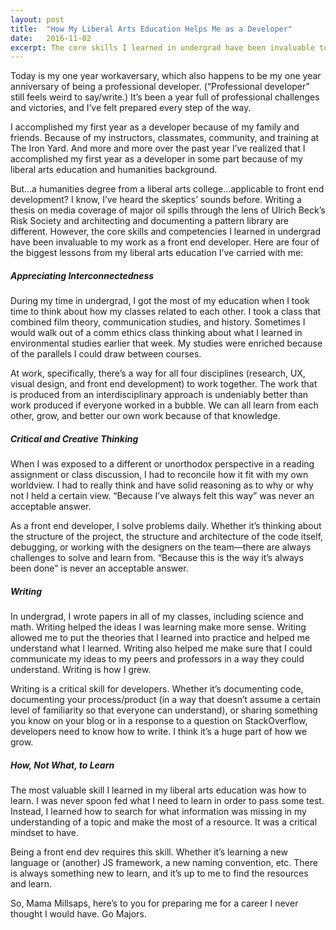 ```yaml
---
layout: post
title:  "How My Liberal Arts Education Helps Me as a Developer"
date:   2016-11-02
excerpt: The core skills I learned in undergrad have been invaluable to my work as a front end developer.
---
```


Today is my one year workaversary, which also happens to be my one year anniversary of being a professional developer. (“Professional developer” still feels weird to say/write.) It’s been a year full of professional challenges and victories, and I’ve felt prepared every step of the way. 

I accomplished my first year as a developer because of my family and friends. Because of my instructors, classmates, community, and training at The Iron Yard. And more and more over the past year I’ve realized that I accomplished my first year as a developer in some part because of my liberal arts education and humanities background.

But…a humanities degree from a liberal arts college…applicable to front end development? I know, I’ve heard the skeptics’ sounds before. Writing a thesis on media coverage of major oil spills through the lens of Ulrich Beck’s Risk Society and architecting and documenting a pattern library are different. However, the core skills and competencies I learned in undergrad have been invaluable to my work as a front end developer. Here are four of the biggest lessons from my liberal arts education I’ve carried with me: 

<h5>Appreciating Interconnectedness</h5>

During my time in undergrad, I got the most of my education when I took time to think about how my classes related to each other. I took a class that combined film theory, communication studies, and history. Sometimes I would walk out of a comm ethics class thinking about what I learned in environmental studies earlier that week. My studies were enriched because of the parallels I could draw between courses.

At work, specifically, there’s a way for all four disciplines (research, UX, visual design, and front end development) to work together. The work that is produced from an interdisciplinary approach is undeniably better than work produced if everyone worked in a bubble. We can all learn from each other, grow, and better our own work because of that knowledge.

<h5>Critical and Creative Thinking</h5>

When I was exposed to a different or unorthodox perspective in a reading assignment or class discussion, I had to reconcile how it fit with my own worldview. I had to really think and have solid reasoning as to why or why not I held a certain view. “Because I’ve always felt this way” was never an acceptable answer.

As a front end developer, I solve problems daily. Whether it’s thinking about the structure of the project, the structure and architecture of the code itself, debugging, or working with the designers on the team—there are always challenges to solve and learn from. “Because this is the way it’s always been done” is never an acceptable answer.

<h5>Writing</h5>

In undergrad, I wrote papers in all of my classes, including science and math. Writing helped the ideas I was learning make more sense. Writing allowed me to put the theories that I learned into practice and helped me understand what I learned. Writing also helped me make sure that I could communicate my ideas to my peers and professors in a way they could understand. Writing is how I grew.

Writing is a critical skill for developers. Whether it’s documenting code, documenting your process/product (in a way that doesn’t assume a certain level of familiarity so that everyone can understand), or sharing something you know on your blog or in a response to a question on StackOverflow, developers need to know how to write. I think it’s a huge part of how we grow.

<h5>How, Not What, to Learn</h5>

The most valuable skill I learned in my liberal arts education was how to learn. I was never spoon fed what I need to learn in order to pass some test. Instead, I learned how to search for what information was missing in my understanding of a topic and make the most of a resource. It was a critical mindset to have.

Being a front end dev requires this skill. Whether it’s learning a new language or (another) JS framework, a new naming convention, etc. There is always something new to learn, and it’s up to me to find the resources and learn.

So, Mama Millsaps, here’s to you for preparing me for a career I never thought I would have. Go Majors.